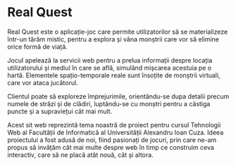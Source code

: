 # Real Quest

Real Quest este o aplicație-joc care permite utilizatorilor să se materializeze într-un tărâm mistic, pentru a explora și vâna monștrii care vor să elimine orice formă de viață.

Jocul apelează la servicii web pentru a prelua informații despre locația utilizatorului și mediul în care se află, simulând mișcarea acestuia pe o hartă. Elementele spațio-temporale reale sunt însoțite de monștrii virtuali, care vor ataca jucătorul.

Clientul poate să exploreze împrejurimile, orientându-se dupa detalii precum numele de străzi și de clădiri, luptându-se cu monștri pentru a câstiga puncte și a supraviețui cât mai mult.

Acest sit web reprezintă tema noastră de proiect pentru cursul Tehnologii Web al Facultății de Informatică al Universității Alexandru Ioan Cuza. Ideea proiectului a fost adusă de noi, fiind pasionați de jocuri, prin care ne-am propus să invățăm cât mai multe despre web în timp ce construim ceva interactiv, care să ne placă atât nouă, cât și altora.
